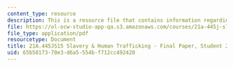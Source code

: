 ```yaml
---
content_type: resource
description: This is a resource file that contains information regarding sexting.
file: https://ol-ocw-studio-app-qa.s3.amazonaws.com/courses/21a-445j-slavery-and-human-trafficking-in-the-21st-century-spring-2015/65b5817370e3d6a5554bf712cc492420_MIT21A_445JS15_Sexting.pdf
file_type: application/pdf
resourcetype: Document
title: 21A.445JS15 Slavery & Human Trafficking - Final Paper, Student 2
uid: 65b58173-70e3-d6a5-554b-f712cc492420
---
```


